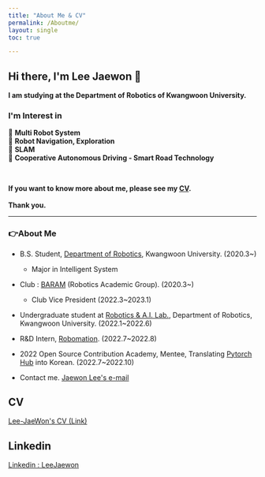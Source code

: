 ```yaml
---
title: "About Me & CV"
permalink: /Aboutme/
layout: single
toc: true

---
```


## Hi there, I'm Lee Jaewon 👋  

**I am studying at the Department of Robotics of Kwangwoon University.**

### I'm Interest in   
🔎 **Multi Robot System**<br>
🔎 **Robot Navigation, Exploration**<br>
🔎 **SLAM**<br>
🔎 **Cooperative Autonomous Driving - Smart Road Technology**<br>

<br>

**If you want to know more about me, please see my [CV](https://github.com/Lee-JaeWon/Lee-JaeWon_CV/blob/main/Lee-JaeWon_CV.pdf).**
<br>
<br>
**Thank you.**

--------------------------------------  
<h3 align="left">👉About Me </h3>

* B.S. Student, [Department of Robotics](https://cni.kw.ac.kr/), Kwangwoon University. (2020.3~)
    * Major in Intelligent System

* Club : [BARAM](https://cafe.naver.com/roboticsbaram) (Robotics Academic Group). (2020.3~)
    * Club Vice President (2022.3~2023.1)

* Undergraduate student at [Robotics & A.I. Lab.](http://robotailab.net/), Department of Robotics, Kwangwoon University. (2022.1~2022.6)

* R&D Intern, [Robomation](https://robomation.net/). (2022.7~2022.8)

* 2022 Open Source Contribution Academy, Mentee, Translating [Pytorch Hub](https://pytorch.org/hub/) into Korean. (2022.7~2022.10)

* Contact me. [Jaewon Lee's e-mail](email)


## CV
[Lee-JaeWon's CV (Link)](https://github.com/Lee-JaeWon/Lee-JaeWon_CV/blob/main/Lee-JaeWon_CV.pdf)

## Linkedin
[Linkedin : LeeJaewon](https://www.linkedin.com/in/jaewon-lee-profile/)